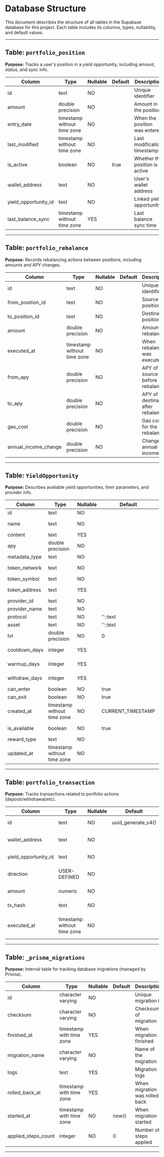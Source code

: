 # Database Structure

This document describes the structure of all tables in the Supabase database for this project. Each table includes its columns, types, nullability, and default values.

---

## Table: `portfolio_position`
**Purpose:** Tracks a user's position in a yield opportunity, including amount, status, and sync info.

| Column              | Type                       | Nullable | Default | Description                       |
|---------------------|----------------------------|----------|---------|-----------------------------------|
| id                  | text                       | NO       |         | Unique identifier                 |
| amount              | double precision           | NO       |         | Amount in the position            |
| entry_date          | timestamp without time zone| NO       |         | When the position was entered     |
| last_modified       | timestamp without time zone| NO       |         | Last modification timestamp       |
| is_active           | boolean                    | NO       | true    | Whether the position is active    |
| wallet_address      | text                       | NO       |         | User's wallet address             |
| yield_opportunity_id| text                       | NO       |         | Linked yield opportunity          |
| last_balance_sync   | timestamp without time zone| YES      |         | Last balance sync time            |

---

## Table: `portfolio_rebalance`
**Purpose:** Records rebalancing actions between positions, including amounts and APY changes.

| Column               | Type                       | Nullable | Default | Description                       |
|----------------------|----------------------------|----------|---------|-----------------------------------|
| id                   | text                       | NO       |         | Unique identifier                 |
| from_position_id     | text                       | NO       |         | Source position                   |
| to_position_id       | text                       | NO       |         | Destination position              |
| amount               | double precision           | NO       |         | Amount rebalanced                 |
| executed_at          | timestamp without time zone| NO       |         | When rebalancing was executed     |
| from_apy             | double precision           | NO       |         | APY of source before rebalance    |
| to_apy               | double precision           | NO       |         | APY of destination after rebalance|
| gas_cost             | double precision           | NO       |         | Gas cost for the rebalance        |
| annual_income_change | double precision           | NO       |         | Change in annual income           |

---

## Table: `YieldOpportunity`
**Purpose:** Describes available yield opportunities, their parameters, and provider info.

| Column           | Type                       | Nullable | Default         | Description                       |
|------------------|----------------------------|----------|-----------------|-----------------------------------|
| id               | text                       | NO       |                 | Unique identifier                 |
| name             | text                       | NO       |                 | Name of the opportunity           |
| content          | text                       | YES      |                 | Description/content               |
| apy              | double precision           | NO       |                 | Annual percentage yield           |
| metadata_type    | text                       | NO       |                 | Metadata type                     |
| token_network    | text                       | NO       |                 | Network of the token              |
| token_symbol     | text                       | NO       |                 | Token symbol                      |
| token_address    | text                       | YES      |                 | Token contract address            |
| provider_id      | text                       | NO       |                 | Provider identifier               |
| provider_name    | text                       | NO       |                 | Provider name                     |
| protocol         | text                       | NO       | ''::text        | Protocol name                     |
| asset            | text                       | NO       | ''::text        | Asset name                        |
| tvl              | double precision           | NO       | 0               | Total value locked                |
| cooldown_days    | integer                    | YES      |                 | Cooldown period in days           |
| warmup_days      | integer                    | YES      |                 | Warmup period in days             |
| withdraw_days    | integer                    | YES      |                 | Withdrawal period in days         |
| can_enter        | boolean                    | NO       | true            | Can users enter                   |
| can_exit         | boolean                    | NO       | true            | Can users exit                    |
| created_at       | timestamp without time zone| NO       | CURRENT_TIMESTAMP| Creation timestamp                |
| is_available     | boolean                    | NO       | true            | Is opportunity available          |
| reward_type      | text                       | NO       |                 | Type of reward                    |
| updated_at       | timestamp without time zone| NO       |                 | Last update timestamp             |

---

## Table: `portfolio_transaction`
**Purpose:** Tracks transactions related to portfolio actions (deposit/withdrawal/etc).

| Column             | Type                       | Nullable | Default              | Description                       |
|--------------------|----------------------------|----------|----------------------|-----------------------------------|
| id                 | text                       | NO       | uuid_generate_v4()   | Unique identifier                 |
| wallet_address     | text                       | NO       |                      | User's wallet address             |
| yield_opportunity_id| text                      | NO       |                      | Linked yield opportunity          |
| direction          | USER-DEFINED               | NO       |                      | Transaction direction (enum)      |
| amount             | numeric                    | NO       |                      | Amount transacted                 |
| tx_hash            | text                       | NO       |                      | Transaction hash                  |
| executed_at        | timestamp without time zone| NO       |                      | When transaction was executed     |

---

## Table: `_prisma_migrations`
**Purpose:** Internal table for tracking database migrations (managed by Prisma).

| Column              | Type                       | Nullable | Default | Description                       |
|---------------------|----------------------------|----------|---------|-----------------------------------|
| id                  | character varying          | NO       |         | Unique migration id               |
| checksum            | character varying          | NO       |         | Checksum of migration             |
| finished_at         | timestamp with time zone   | YES      |         | When migration finished           |
| migration_name      | character varying          | NO       |         | Name of the migration             |
| logs                | text                       | YES      |         | Migration logs                    |
| rolled_back_at      | timestamp with time zone   | YES      |         | When migration was rolled back    |
| started_at          | timestamp with time zone   | NO       | now()   | When migration started            |
| applied_steps_count | integer                    | NO       | 0       | Number of steps applied           |

--- 